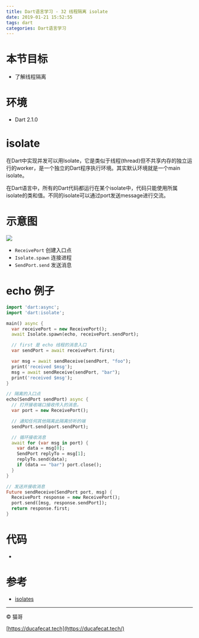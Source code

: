 ```yaml
---
title: Dart语言学习 - 32 线程隔离 isolate
date: 2019-01-21 15:52:55
tags: dart
categories: Dart语言学习
---
```


# 本节目标

- 了解线程隔离

# 环境

- Dart 2.1.0

# isolate

在Dart中实现并发可以用Isolate，它是类似于线程(thread)但不共享内存的独立运行的worker，是一个独立的Dart程序执行环境。其实默认环境就是一个main isolate。

在Dart语言中，所有的Dart代码都运行在某个isolate中，代码只能使用所属isolate的类和值。不同的isolate可以通过port发送message进行交流。

# 示意图

![](2019-01-21-16-09-42.png)

- `ReceivePort` 创建入口点
- `Isolate.spawn` 连接进程
- `SendPort.send` 发送消息

# echo 例子

```dart
import 'dart:async';
import 'dart:isolate';

main() async {
  var receivePort = new ReceivePort();
  await Isolate.spawn(echo, receivePort.sendPort);

  // first 是 echo 线程的消息入口
  var sendPort = await receivePort.first;

  var msg = await sendReceive(sendPort, "foo");
  print('received $msg');
  msg = await sendReceive(sendPort, "bar");
  print('received $msg');
}

// 隔离的入口点
echo(SendPort sendPort) async {
  // 打开接收端口接收传入的消息。
  var port = new ReceivePort();

  // 通知任何其他隔离此隔离侦听的端
  sendPort.send(port.sendPort);

  // 循环接收消息
  await for (var msg in port) {
    var data = msg[0];
    SendPort replyTo = msg[1];
    replyTo.send(data);
    if (data == "bar") port.close();
  }
}

// 发送并接收消息
Future sendReceive(SendPort port, msg) {
  ReceivePort response = new ReceivePort();
  port.send([msg, response.sendPort]);
  return response.first;
}
```

# 代码

- []()

# 参考

- [isolates](https://www.dartlang.org/guides/language/language-tour#isolates)

----

© 猫哥

[https://ducafecat.tech](https://ducafecat.tech/)
